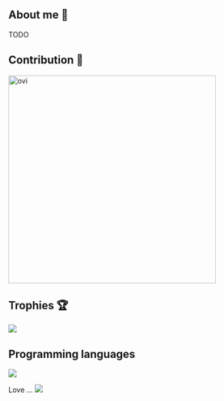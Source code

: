 ## About me 🐘

TODO

## Contribution 🦾

<img src="https://github-readme-stats.vercel.app/api?username=itmammoth&show_icons=true" alt="ovi" width="410" />

## Trophies 🏆

<img src="https://github-profile-trophy.vercel.app/?username=itmammoth" />


## Programming languages

![](https://github-readme-stats.vercel.app/api/top-langs?username=itmammoth&show_icons=true&locale=en&layout=compact)

Love ... ![](https://skillicons.dev/icons?i=ruby,python,js,typescript,java,html,css)


<!--
**itmammoth/itmammoth** is a ✨ _special_ ✨ repository because its `README.md` (this file) appears on your GitHub profile.

Here are some ideas to get you started:

- 🔭 I’m currently working on ...
- 🌱 I’m currently learning ...
- 👯 I’m looking to collaborate on ...
- 🤔 I’m looking for help with ...
- 💬 Ask me about ...
- 📫 How to reach me: ...
- 😄 Pronouns: ...
- ⚡ Fun fact: ...
-->
